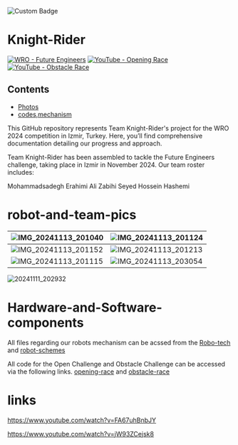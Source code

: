 ![Custom Badge](https://img.shields.io/badge/Background-Light_Blue-f0f8ff)

# Knight-Rider
[![WRO - Future Engineers](https://img.shields.io/badge/WRO-Future_Engineers-2e52af)](https://wro-association.org/wp-content/uploads/WRO-2024-Future-Engineers-Self-Driving-Cars-General-Rules.pdf)
[![YouTube - Opening Race](https://img.shields.io/badge/YouTube-▶️%20Opening_Race-df3e3e?logo=youtube)](https://www.youtube.com/watch?v=FA67uhBnbJY)
[![YouTube - Obstacle Race](https://img.shields.io/badge/YouTube-▶️%20Obstacle_Race-df3e3e?logo=youtube)](https://www.youtube.com/watch?v=jW93ZCejsk8)

## Contents

- [Photos](#robot-and-team-pics)
- [codes,mechanism](#Hardware-and-Software-components)
  
 

This GitHub repository represents Team Knight-Rider's project for the WRO 2024 competition in Izmir, Turkey. Here, you’ll find comprehensive documentation detailing our progress and approach.

Team Knight-Rider has been assembled to tackle the Future Engineers challenge, taking place in Izmir in November 2024. Our team roster includes:

Mohammadsadegh Erahimi
Ali Zabihi
Seyed Hossein Hashemi









# robot-and-team-pics
| ![IMG_20241113_201040](https://github.com/user-attachments/assets/080e961b-9581-43a4-a03b-9e1ca9c4cd18) |   ![IMG_20241113_201124](https://github.com/user-attachments/assets/be7d053d-73b4-482a-9262-b8d308e9e892)|
| -------------------------- | ---------------------------- |
| ![IMG_20241113_201152](https://github.com/user-attachments/assets/0facb316-dfe9-4eac-bc6f-a149c6a88545)|  ![IMG_20241113_201213](https://github.com/user-attachments/assets/49c2a46b-364f-4644-848b-3b393dd53653)|
|![IMG_20241113_201115](https://github.com/user-attachments/assets/3d2a73e8-c35d-48a0-98e0-7c5b6215d475)| ![IMG_20241113_203054](https://github.com/user-attachments/assets/b7baea06-6374-4ec4-89ad-16933c73e3c7)|

![20241111_202932](https://github.com/user-attachments/assets/adfe61d0-d9bd-49d0-8a43-78930a89654a)

# Hardware-and-Software-components
All files regarding our robots mechanism can be acssed from the [Robo-tech](/Robot-Mechanism.md) and [robot-schemes](/schemes.md)

All code for the Open Challenge and Obstacle Challenge can be accessed via the following links.  [opening-race](/open_challenge ) and [obstacle-race](/obstacle_challenge)

# links
https://www.youtube.com/watch?v=FA67uhBnbJY

https://www.youtube.com/watch?v=jW93ZCejsk8


